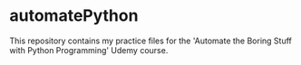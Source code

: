 # automatePython

This repository contains my practice files for the 'Automate the Boring Stuff with Python Programming' Udemy course.
